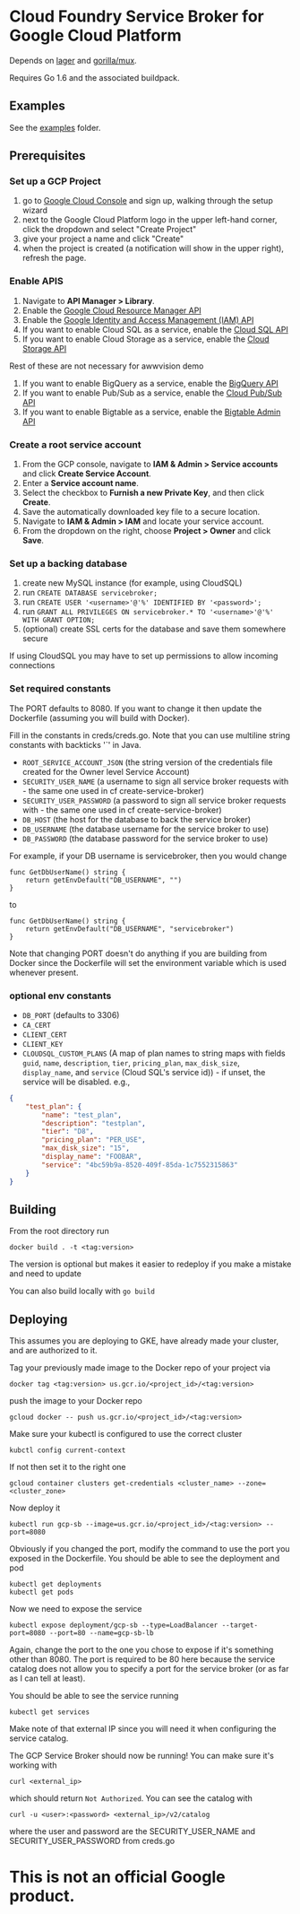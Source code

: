# Cloud Foundry Service Broker for Google Cloud Platform

Depends on [lager](https://github.com/pivotal-golang/lager) and [gorilla/mux](https://github.com/gorilla/mux).

Requires Go 1.6 and the associated buildpack.

## Examples

See the [examples](https://github.com/GoogleCloudPlatform/gcp-service-broker/tree/master/examples/) folder.

## Prerequisites

### Set up a GCP Project

1. go to [Google Cloud Console](https://console.cloud.google.com) and sign up, walking through the setup wizard
1. next to the Google Cloud Platform logo in the upper left-hand corner, click the dropdown and select "Create Project"
1. give your project a name and click "Create"
1. when the project is created (a notification will show in the upper right), refresh the page.

### Enable APIS

1. Navigate to **API Manager > Library**.
1. Enable the <a href="https://console.cloud.google.com/apis/api/cloudresourcemanager.googleapis.com/overview">Google Cloud Resource Manager API</a>
1. Enable the <a href="https://console.cloud.google.com/apis/api/iam.googleapis.com/overview">Google Identity and Access Management (IAM) API</a>
1. If you want to enable Cloud SQL as a service, enable the <a href="https://console.cloud.google.com/apis/api/sqladmin/overview">Cloud SQL API</a>
1. If you want to enable Cloud Storage as a service, enable the <a href="https://console.cloud.google.com/apis/api/storage_component/overview">Cloud Storage API</a>

Rest of these are not necessary for awwvision demo

1. If you want to enable BigQuery as a service, enable the <a href="https://console.cloud.google.com/apis/api/bigquery/overview">BigQuery API</a>
1. If you want to enable Pub/Sub as a service, enable the <a href="https://console.cloud.google.com/apis/api/pubsub/overview">Cloud Pub/Sub API</a>
1. If you want to enable Bigtable as a service, enable the <a href="https://console.cloud.google.com/apis/api/bigtableadmin/overview">Bigtable Admin API</a>

### Create a root service account

1. From the GCP console, navigate to **IAM & Admin > Service accounts** and click **Create Service Account**.
1. Enter a **Service account name**.
1. Select the checkbox to **Furnish a new Private Key**, and then click **Create**.
1. Save the automatically downloaded key file to a secure location.
1. Navigate to **IAM & Admin > IAM** and locate your service account.
1. From the dropdown on the right, choose **Project > Owner** and click **Save**.

### Set up a backing database

1. create new MySQL instance (for example, using CloudSQL)
1. run `CREATE DATABASE servicebroker;`
1. run `CREATE USER '<username>'@'%' IDENTIFIED BY '<password>';`
1. run `GRANT ALL PRIVILEGES ON servicebroker.* TO '<username>'@'%' WITH GRANT OPTION;`
1. (optional) create SSL certs for the database and save them somewhere secure

If using CloudSQL you may have to set up permissions to allow incoming connections

### Set required constants

The PORT defaults to 8080. If you want to change it then update the Dockerfile (assuming you will build with Docker).

Fill in the constants in creds/creds.go. Note that you can use multiline string constants with backticks '\`' in Java.

* `ROOT_SERVICE_ACCOUNT_JSON` (the string version of the credentials file created for the Owner level Service Account)
* `SECURITY_USER_NAME` (a username to sign all service broker requests with - the same one used in cf create-service-broker)
* `SECURITY_USER_PASSWORD` (a password to sign all service broker requests with - the same one used in cf create-service-broker)
* `DB_HOST` (the host for the database to back the service broker)
* `DB_USERNAME` (the database username for the service broker to use)
* `DB_PASSWORD` (the database password for the service broker to use)

For example, if your DB username is servicebroker, then you would change

```
func GetDbUserName() string {
	return getEnvDefault("DB_USERNAME", "")
}
```

to

```
func GetDbUserName() string {
	return getEnvDefault("DB_USERNAME", "servicebroker")
}
```

Note that changing PORT doesn't do anything if you are building from Docker since the Dockerfile will set the environment variable which is used whenever present.

### optional env constants

* `DB_PORT` (defaults to 3306)
* `CA_CERT`
* `CLIENT_CERT`
* `CLIENT_KEY`
* `CLOUDSQL_CUSTOM_PLANS` (A map of plan names to string maps with fields `guid`, `name`, `description`, `tier`,
`pricing_plan`, `max_disk_size`, `display_name`, and `service` (Cloud SQL's service id)) - if unset, the service
will be disabled. e.g.,

```json
{
    "test_plan": {
        "name": "test_plan",
        "description": "testplan",
        "tier": "D8",
        "pricing_plan": "PER_USE",
        "max_disk_size": "15",
        "display_name": "FOOBAR",
        "service": "4bc59b9a-8520-409f-85da-1c7552315863"
    }
}
```


## Building

From the root directory run

`docker build . -t <tag:version>`

The version is optional but makes it easier to redeploy if you make a mistake and need to update

You can also build locally with `go build`

## Deploying

This assumes you are deploying to GKE, have already made your cluster, and are authorized to it.

Tag your previously made image to the Docker repo of your project via

```
docker tag <tag:version> us.gcr.io/<project_id>/<tag:version>
```

push the image to your Docker repo

```
gcloud docker -- push us.gcr.io/<project_id>/<tag:version>
```

Make sure your kubectl is configured to use the correct cluster

```
kubctl config current-context
```

If not then set it to the right one

```
gcloud container clusters get-credentials <cluster_name> --zone=<cluster_zone>
```

Now deploy it

```
kubectl run gcp-sb --image=us.gcr.io/<project_id>/<tag:version> --port=8080
```

Obviously if you changed the port, modify the command to use the port you exposed in the Dockerfile. You should be able to see the deployment and pod

```
kubectl get deployments
kubectl get pods
```

Now we need to expose the service

```
kubectl expose deployment/gcp-sb --type=LoadBalancer --target-port=8080 --port=80 --name=gcp-sb-lb
```

Again, change the port to the one you chose to expose if it's something other than 8080. The port is required to be 80 here because the service catalog does not allow you to specify a port for the service broker (or as far as I can tell at least).

You should be able to see the service running

```
kubectl get services
```

Make note of that external IP since you will need it when configuring the service catalog.

The GCP Service Broker should now be running! You can make sure it's working with

```
curl <external_ip>
```

which should return `Not Authorized`. You can see the catalog with

```
curl -u <user>:<password> <external_ip>/v2/catalog
```

where the user and password are the SECURITY_USER_NAME and SECURITY_USER_PASSWORD from creds.go

# This is not an official Google product.
